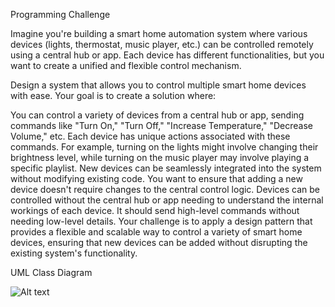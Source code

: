 Programming Challenge

Imagine you're building a smart home automation system where various devices (lights, thermostat, music player, etc.) can be controlled remotely using a central hub or app. Each device has different functionalities, but you want to create a unified and flexible control mechanism.

Design a system that allows you to control multiple smart home devices with ease. Your goal is to create a solution where:

You can control a variety of devices from a central hub or app, sending commands like "Turn On," "Turn Off," "Increase Temperature," "Decrease Volume," etc.
Each device has unique actions associated with these commands. For example, turning on the lights might involve changing their brightness level, while turning on the music player may involve playing a specific playlist.
New devices can be seamlessly integrated into the system without modifying existing code. You want to ensure that adding a new device doesn't require changes to the central control logic.
Devices can be controlled without the central hub or app needing to understand the internal workings of each device. It should send high-level commands without needing low-level details.
Your challenge is to apply a design pattern that provides a flexible and scalable way to control a variety of smart home devices, ensuring that new devices can be added without disrupting the existing system's functionality.

UML Class Diagram

![Alt text](https://scontent.xx.fbcdn.net/v/t1.15752-9/393622969_285759361088804_4773994227263647428_n.png?stp=dst-png_p403x403&_nc_cat=111&ccb=1-7&_nc_sid=510075&_nc_eui2=AeFALzAbZGiwxq0jI05qmRbAFMxhOxwgFtUUzGE7HCAW1XHNGD-Wyqonr7J4-WhyHIeSKDQVXDOkspQ_aLOuFZHy&_nc_ohc=MzPfqM_g6HsAX_0quYL&_nc_ad=z-m&_nc_cid=0&_nc_ht=scontent.xx&oh=03_AdQSg_eey9JqIOzfTqCqOIZ7Xjc84VUKfIShKoOTCuea4g&oe=655585B1)

